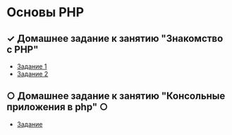 # Основы PHP

## ✓ Домашнее задание к занятию "Знакомство с PHP" 
- [Задание 1](https://replit.com/@galinkavin/3-opriedielieniie-tipa-pieriemiennoi#index.php)
- [Задание 2](https://replit.com/@galinkavin/Osnovy-PHP)

## ○ Домашнее задание к занятию "Консольные приложения в php" ○
- [Задание](https://github.com/Galinka-V/-PHP/blob/main/index.php)
